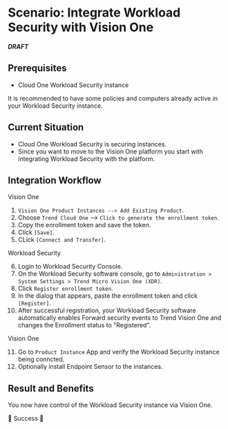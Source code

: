 # Scenario: Integrate Workload Security with Vision One

***DRAFT***

## Prerequisites

- Cloud One Workload Security instance

It is recommended to have some policies and computers already active in your Workload Security instance.

## Current Situation

- Cloud One Workload Security is securing instances.
- Since you want to move to the Vision One platform you start with integrating Workload Security with the platform.

## Integration Workflow

Vision One

1. `Vision One Product Instances --> Add Existing Product`.
2. Choose `Trend Cloud One` --> `Click to generate the enrollment token`. 
3. Copy the enrollment token and save the token.
4. Click `[Save]`.
5. CLick `[Connect and Transfer]`.

Workload Security

6. Login to Workload Security Console.
7. On the Workload Security software console, go to `Administration > System Settings > Trend Micro Vision One (XDR)`.
8. Click `Register enrollment token`.
9. In the dialog that appears, paste the enrollment token and click  `[Register]`.
10. After successful registration, your Workload Security software automatically enables Forward security events to Trend Vision One and changes the Enrollment status to "Registered".

Vision One

11. Go to `Product Instance` App and verify the Workload Security instance being conncted.
12. Optionally install Endpoint Sensor to the instances.

## Result and Benefits

You now have control of the Workload Security instance via Vision One.

🎉 Success 🎉